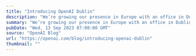 ```yaml
---
title: "Introducing OpenAI Dublin"
description: "We’re growing our presence in Europe with an office in Dublin, Ireland."
summary: "We’re growing our presence in Europe with an office in Dublin, Ireland."
pubDate: "Wed, 13 Sep 2023 07:00:00 GMT"
source: "OpenAI Blog"
url: "https://openai.com/blog/introducing-openai-dublin"
thumbnail: ""
---
```


